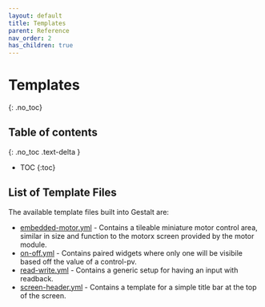 ```yaml
---
layout: default
title: Templates
parent: Reference
nav_order: 2
has_children: true
---
```


# Templates
{: .no_toc}


## Table of contents
{: .no_toc .text-delta }

- TOC
{:toc}


## List of Template Files

The available template files built into Gestalt are:

* [embedded-motor.yml](embedded-motor.md) - Contains a tileable miniature motor control area, 
similar in size and function to the motorx screen provided by the motor module.  
* [on-off.yml](on-off.md) - Contains paired widgets where only one will be visibile based off
the value of a control-pv.  
* [read-write.yml](read-write.md) - Contains a generic setup for having an input with readback.  
* [screen-header.yml](screen-header.yml) - Contains a template for a simple title bar at the top
of the screen.

